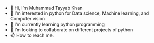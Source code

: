 - 👋 Hi, I’m Muhammad Tayyab Khan
- 👀 I’m interested in python for Data science, Machine learning, and Computer vision
- 🌱 I’m currently learning python programming
- 💞️ I’m looking to collaborate on different projects of python
- 📫 How to reach me. 

<!---
tk79417/tk79417 is a ✨ special ✨ repository because its `README.md` (this file) appears on your GitHub profile.
You can click the Preview link to take a look at your changes.
--->

